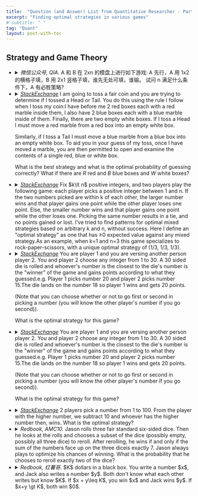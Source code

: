 ```yaml
---
title:  "Question (and Answer) List from Quantitative Researcher - Part 4. Strategy and Game Theory"
excerpt: "Finding optimal strategies in various games"
# subtitle: " "
tag: "Quant"
layout: post-with-toc
---
```


<!-- template

- <details><summary><cite>Redbook, 爱跳舞的papaya.</cite>
  ...
  </summary>
  ...
  </details>

-->

## Strategy and Game Theory

- <details><summary><cite>微信公众号, QIA.</cite>
  A 和 B 在 2xn 的模盘上进行如下游戏: A 先行，A 用 1x2 的横格子填，B 用 2x1 竖格子填，谁先无处可填，谁输。 试问 n 满足什么条件下，A 有必胜策略?
  </summary>
  $n \equiv 1 ~\mathrm{mod}~ 4$ 除外 A 有必胜策略. See [source](https://mp.weixin.qq.com/s/yXs346MEhitUmBC2l_lq3g).
  </details>


- <details><summary><cite><a href="https://math.stackexchange.com/questions/4384425/optimal-strategy-in-a-coin-game-has-unexpected-symmetry">StackExchange</a></cite>
  I am going to toss a fair coin and you are trying to determine if I tossed a Head or Tail. You do this using the rule I follow when I toss my coin:I have before me 2 red boxes each with a red marble inside them, I also have 2 blue boxes each with a blue marble inside of them. Finally, there are two empty white boxes. If I toss a Head I must move a red marble from a red box into an empty white box.

  Similarly, if I toss a Tail I must move a blue marble from a blue box into an empty white box. To aid you in your guess of my toss, once I have moved a marble, you are then permitted to open and examine the contents of a single red, blue or white box.

  What is the best strategy and what is the optimal probability of guessing correctly? What if there are $R$ red and $B$ blue boxes and $W$ white boxes?

  </summary>
  ...
  </details>

- <details><summary><cite><a href="https://math.stackexchange.com/questions/1525074/what-are-the-optimal-mixed-strategies-for-this-game">StackExchange</a></cite>
  Fix $k\lt n$ positive integers, and two players play the following game: each player picks a positive integer between 1 and n. If the two numbers picked are within k of each other, the larger number wins and that player gains one point while the other player loses one point. Else, the smaller number wins and that player gains one point while the other loses one. Picking the same number results in a tie, and no points gained or lost. I've tried to find patterns for optimal mixed strategies based on arbitrary k and n, without success. Here I define an "optimal strategy" as one that has ≥0 expected value against any mixed strategy.As an example, when k=1 and n=3 this game specializes to rock-paper-scissors, with a unique optimal strategy of (1/3, 1/3, 1/3).

  </summary>
  ...
  </details>

- <details><summary><cite><a href="https://math.stackexchange.com/questions/2393250/finding-the-best-optimal-strategy-for-this-game">StackExchange</a></cite>
  You are player 1 and you are versing another person player 2. You and player 2 choose any integer from 1 to 30. A 30 sided die is rolled and whoever's number is the closest to the die's number is the "winner" of the game and gains points according to what they guessed.e.g. Player 1 picks number 20 and player 2 picks number 15.The die lands on the number 18 so player 1 wins and gets 20 points.

  (Note that you can choose whether or not to go first or second in picking a number (you will know the other player's number if you go second)).

  What is the optimal strategy for this game?
  </summary>
  ...
  </details>

- <details><summary><cite><a href="https://math.stackexchange.com/questions/2393250/finding-the-best-optimal-strategy-for-this-game">StackExchange</a></cite>
  You are player 1 and you are versing another person player 2. You and player 2 choose any integer from 1 to 30. A 30 sided die is rolled and whoever's number is the closest to the die's number is the "winner" of the game and gains points according to what they guessed.e.g. Player 1 picks number 20 and player 2 picks number 15.The die lands on the number 18 so player 1 wins and gets 20 points.

  (Note that you can choose whether or not to go first or second in picking a number (you will know the other player's number if you go second)).

  What is the optimal strategy for this game?
  </summary>
  ...
  </details>


- <details><summary><cite><a href="https://math.stackexchange.com/questions/4558093/2-players-pick-number-from-1-100-10-is-subtracted-from-higher-number-whats-th">StackExchange</a></cite>
  2 players pick a number from 1 to 100. From the player with the higher number, we subtract 10 and whoever has the higher number then, wins. What is the optimal strategy?
  </summary>
  ...
  </details>

- <details><summary><cite>Redbook, AMC10.</cite>
  Jason rolls three fair standard six-sided dice. Then he looks at the rolls and chooses a subset of the dice (possibly empty, possibly all three dice) to reroll. After rerolling, he wins if and only if the sum of the numbers face up on the three diceis exactly 7. Jason always plays to optimize his chances of winning. What is the probability that he chooses to reroll exactly two of the dice?
  </summary>
  ...
  </details>


- <details><summary><cite>Redbook, 红薯哥.</cite>
  $K$ dollars in a black box. You write a number $x$, and Jack also writes a number $y$. Both don't know what each other writes but know $K$. If $x + y\leq K$, you win $x$ and Jack wins $y$. If $x+y \gt K$, both win $0$.
  </summary>

  - <details><summary>One box $K=100$. If Jack is rational, what should you write.
    </summary>
    Write out the gain matrix. Easily we can see there is no pure Nash equilibrium and thus we turn to find a mixed strategy. Assume Jack writes $y$ with probability $p_y$, which makes us indifferent writing any of $1$ to $99$ (note that he will not write $100$ and we will not write $100$ as well).

    The equilibrium will be
    $$\begin{pmatrix} 1 & 1 & \dots & 1 & 1\\ 2 & 2 & \dots & 2 & \\ \vdots & \vdots & \vdots & & \\ 99 & & & &\end{pmatrix} \begin{pmatrix}p_1\\p_2\\ \vdots \\ p_{99}\end{pmatrix} = \begin{pmatrix}1\\1\\ \vdots \\ 1\end{pmatrix}.$$

    Solve the system to obtain the mixed strategy for both players since they are symmetric.
    </details>
  - Follow up: ten boxes, five of which have $50$ inside, and another five have $40$ inside. If Jack is rational, what should you write.
  - Follow up: one box, $K=100$. Play $1,000$ times. lf Jack claims that he writes $80$ every time, what is your strategy?
  </details>

